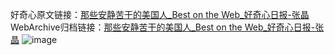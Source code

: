 好奇心原文链接：[那些安静苦干的美国人_Best on the Web_好奇心日报-张晶](https://www.qdaily.com/articles/1202.html)
WebArchive归档链接：[那些安静苦干的美国人_Best on the Web_好奇心日报-张晶](http://web.archive.org/web/20190623145708/https://www.qdaily.com/articles/1202.html)
![image](http://ww3.sinaimg.cn/large/007d5XDply1g3v4ah4vrvj30u023xk4r)